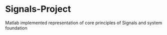 # Signals-Project
Matlab implemented representation of core principles of Signals and system foundation
